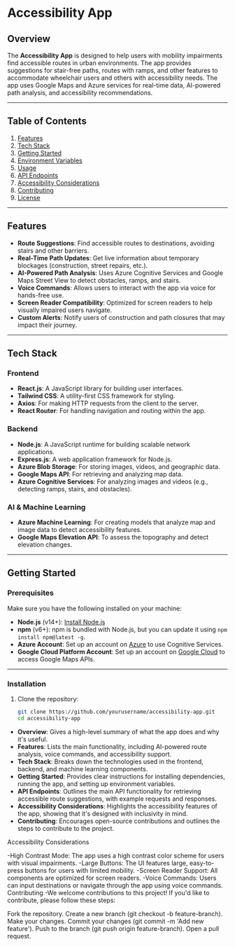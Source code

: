 # Accessibility App

## Overview

The **Accessibility App** is designed to help users with mobility impairments find accessible routes in urban environments. The app provides suggestions for stair-free paths, routes with ramps, and other features to accommodate wheelchair users and others with accessibility needs. The app uses Google Maps and Azure services for real-time data, AI-powered path analysis, and accessibility recommendations.

---

## Table of Contents
1. [Features](#features)
2. [Tech Stack](#tech-stack)
3. [Getting Started](#getting-started)
4. [Environment Variables](#environment-variables)
5. [Usage](#usage)
6. [API Endpoints](#api-endpoints)
7. [Accessibility Considerations](#accessibility-considerations)
8. [Contributing](#contributing)
9. [License](#license)

---

## Features

- **Route Suggestions**: Find accessible routes to destinations, avoiding stairs and other barriers.
- **Real-Time Path Updates**: Get live information about temporary blockages (construction, street repairs, etc.).
- **AI-Powered Path Analysis**: Uses Azure Cognitive Services and Google Maps Street View to detect obstacles, ramps, and stairs.
- **Voice Commands**: Allows users to interact with the app via voice for hands-free use.
- **Screen Reader Compatibility**: Optimized for screen readers to help visually impaired users navigate.
- **Custom Alerts**: Notify users of construction and path closures that may impact their journey.

---

## Tech Stack

### Frontend
- **React.js**: A JavaScript library for building user interfaces.
- **Tailwind CSS**: A utility-first CSS framework for styling.
- **Axios**: For making HTTP requests from the client to the server.
- **React Router**: For handling navigation and routing within the app.

### Backend
- **Node.js**: A JavaScript runtime for building scalable network applications.
- **Express.js**: A web application framework for Node.js.
- **Azure Blob Storage**: For storing images, videos, and geographic data.
- **Google Maps API**: For retrieving and analyzing map data.
- **Azure Cognitive Services**: For analyzing images and videos (e.g., detecting ramps, stairs, and obstacles).

### AI & Machine Learning
- **Azure Machine Learning**: For creating models that analyze map and image data to detect accessibility features.
- **Google Maps Elevation API**: To assess the topography and detect elevation changes.

---

## Getting Started

### Prerequisites

Make sure you have the following installed on your machine:
- **Node.js** (v14+): [Install Node.js](https://nodejs.org/en/)
- **npm** (v6+): npm is bundled with Node.js, but you can update it using `npm install npm@latest -g`.
- **Azure Account**: Set up an account on [Azure](https://azure.microsoft.com/) to use Cognitive Services.
- **Google Cloud Platform Account**: Set up an account on [Google Cloud](https://cloud.google.com/) to access Google Maps APIs.

---

### Installation

1. Clone the repository:
   ```bash
   git clone https://github.com/yourusername/accessibility-app.git
   cd accessibility-app

- **Overview**: Gives a high-level summary of what the app does and why it's useful.
- **Features**: Lists the main functionality, including AI-powered route analysis, voice commands, and accessibility support.
- **Tech Stack**: Breaks down the technologies used in the frontend, backend, and machine learning components.
- **Getting Started**: Provides clear instructions for installing dependencies, running the app, and setting up environment variables.
- **API Endpoints**: Outlines the main API functionality for retrieving accessible route suggestions, with example requests and responses.
- **Accessibility Considerations**: Highlights the accessibility features of the app, showing that it's designed with inclusivity in mind.
- **Contributing**: Encourages open-source contributions and outlines the steps to contribute to the project.


Accessibility Considerations

-High Contrast Mode: The app uses a high contrast color scheme for users with visual impairments.
-Large Buttons: The UI features large, easy-to-press buttons for users with limited mobility.
-Screen Reader Support: All components are optimized for screen readers.
-Voice Commands: Users can input destinations or navigate through the app using voice commands.
Contributing
-We welcome contributions to this project! If you'd like to contribute, please follow these steps:

Fork the repository.
Create a new branch (git checkout -b feature-branch).
Make your changes.
Commit your changes (git commit -m 'Add new feature').
Push to the branch (git push origin feature-branch).
Open a pull request.